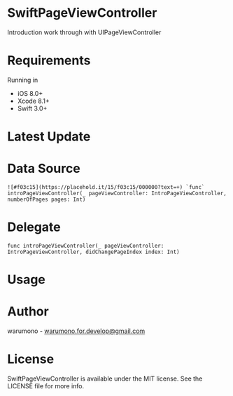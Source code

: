 # SwiftPageViewController
Introduction work through with UIPageViewController

Requirements
============
Running in
+ iOS 8.0+
+ Xcode 8.1+
+ Swift 3.0+

Latest Update
============

Data Source
============
```
![#f03c15](https://placehold.it/15/f03c15/000000?text=+) `func` introPageViewController(_ pageViewController: IntroPageViewController, numberOfPages pages: Int)
```

Delegate
============
```
func introPageViewController(_ pageViewController: IntroPageViewController, didChangePageIndex index: Int)
```

Usage
============

Author
============
warumono - <warumono.for.develop@gmail.com>

License
============
SwiftPageViewController is available under the MIT license. See the LICENSE file for more info.
